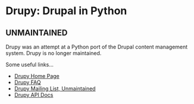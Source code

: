 # Drupy: Drupal in Python

## UNMAINTAINED

Drupy was an attempt at a Python port of the Drupal content management system.
Drupy is no longer maintained.

Some useful links...

*  [Drupy Home Page](http://drupy.net/)
*  [Drupy FAQ](https://github.com/brendoncrawford/drupy/blob/master/FAQ.md)
*  [Drupy Mailing List, Unmaintained](https://lists.sourceforge.net/lists/listinfo/drupy-general)
*  [Drupy API Docs](http://brendoncrawford.github.com/drupy/docs/)

